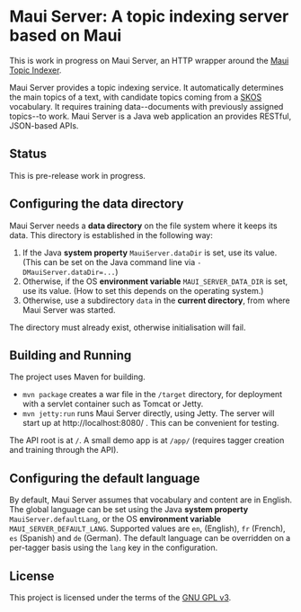 # Maui Server: A topic indexing server based on Maui

This is work in progress on Maui Server, an HTTP wrapper around the [Maui Topic Indexer](https://github.com/zelandiya/maui).

Maui Server provides a topic indexing service. It automatically determines the main topics of a text, with candidate topics coming from a [SKOS](http://www.w3.org/2004/02/skos/) vocabulary. It requires training data--documents with previously assigned topics--to work. Maui Server is a Java web application an provides RESTful, JSON-based APIs.

## Status

This is pre-release work in progress.

## Configuring the data directory

Maui Server needs a **data directory** on the file system where it keeps its data. This directory is established in the following way:

1. If the Java **system property** `MauiServer.dataDir` is set, use its value. (This can be set on the Java command line via `-DMauiServer.dataDir=...`)
2. Otherwise, if the OS **environment variable** `MAUI_SERVER_DATA_DIR` is set, use its value. (How to set this depends on the operating system.)
3. Otherwise, use a subdirectory `data` in the **current directory**, from where Maui Server was started.

The directory must already exist, otherwise initialisation will fail.

## Building and Running

The project uses Maven for building.

- `mvn package` creates a war file in the `/target` directory, for deployment with a servlet container such as Tomcat or Jetty.
- `mvn jetty:run` runs Maui Server directly, using Jetty. The server will start up at http://localhost:8080/ . This can be convenient for testing.

The API root is at `/`. A small demo app is at `/app/` (requires tagger creation and training through the API).

## Configuring the default language

By default, Maui Server assumes that vocabulary and content are in English. The global language can be set using the Java **system property** `MauiServer.defaultLang`, or the OS **environment variable** `MAUI_SERVER_DEFAULT_LANG`. Supported values are `en`, (English), `fr` (French), `es` (Spanish) and `de` (German). The default language can be overridden on a per-tagger basis using the `lang` key in the configuration.

## License

This project is licensed under the terms of the [GNU GPL v3](http://www.gnu.org/licenses/gpl.html).
